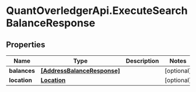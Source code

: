 # QuantOverledgerApi.ExecuteSearchBalanceResponse

## Properties

Name | Type | Description | Notes
------------ | ------------- | ------------- | -------------
**balances** | [**[AddressBalanceResponse]**](AddressBalanceResponse.md) |  | [optional] 
**location** | [**Location**](Location.md) |  | [optional] 


